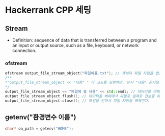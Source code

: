 # Hackerrank CPP 세팅

## Stream
- Definition: sequence of data that is transferred between a program and an input or output source, such as a file, keyboard, or network connection.

### ofstream
```cpp
ofstream output_file_stream_object("파일이름.txt"); // 객체와 파일 자원을 연결한다.
/**
*"output_file_stream_object << "내용" " 이 코드를 실행하면, 먼저 "내용" 문자열과 개행 문자가 출력 스트림의 버퍼에 기록됩니다. 실제 파일에 쓰기: 버퍼가 일정 크기가 되거나, std::endl을 만나면 버퍼의 내용이 실제 파일에 쓰여집니다. 이 과정을 "flush"라고 합니다.
*/
output_file_stream_object << "파일에 쓸 내용" << std::endl; // 데이터를 버퍼에 기록 한다.
output_file_stream_object.flush(); // 데이터를 버퍼에서 파일로 실제로 전송을 하고 기록한다.
output_file_stream_object.close(); // 파일을 닫아서 파일 자원을 해제한다.
```

## getenv("환경변수 이름")
```cpp
char* oa_path = getenv("HOME");
```

